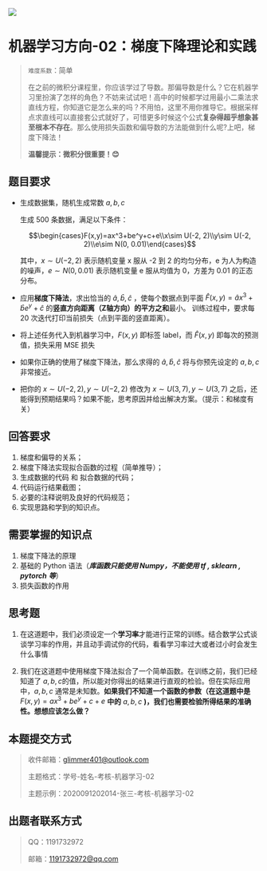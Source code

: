 ![](https://img1.imgtp.com/2024/09/10/081jz2kT.PNG)

# 机器学习方向-02：梯度下降理论和实践

> `难度系数`：简单
>
> 在之前的微积分课程里，你应该学过了导数。那偏导数是什么？它在机器学习里扮演了怎样的角色？不妨来试试吧！高中的时候都学过用最小二乘法求直线方程，你知道它是怎么来的吗？不用怕，这里不用你推导它。根据采样点求直线可以直接套公式就好了，可惜更多时候这个公式**复杂得超乎想象甚至根本不存在**。那么使用损失函数和偏导数的方法能做到什么呢?上吧，梯度下降法！
>
> **温馨提示：微积分很重要！😊**


## 题目要求

- 生成数据集，随机生成常数 $a,b,c$

  生成 500 条数据，满足以下条件：  

  $$\begin{cases}F(x,y)=ax^3+be^y+c+e\\x\sim U(-2, 2)\\y\sim U(-2, 2)\\e\sim N(0, 0.01)\end{cases}$$ 

  其中，$x\sim U(-2,2)$ 表示随机变量 x 服从 -2 到 2 的均匀分布，e 为人为构造的噪声，$e\sim N(0,0.01)$ 表示随机变量 e 服从均值为 0，方差为 0.01 的正态分布。

- 应用**梯度下降法**，求出恰当的 $\hat{a}, \hat{b}, \hat{c}$ ，使每个数据点到平面 $\hat{F}(x,y)=\hat{a}x^3+\hat{b}e^y+\hat{c}$ 的**竖直方向距离（Z轴方向）的平方之和**最小。 训练过程中，要求每 20 次迭代打印当前损失（点到平面的竖直距离）。

- 将上述任务代入到机器学习中，$F(x, y)$ 即标签 label，而 $\hat{F}(x, y)$ 即每次的预测值，损失采用 MSE 损失

- 如果你正确的使用了梯度下降法，那么求得的 $\hat{a},\hat{b},\hat{c}$ 将与你预先设定的 $a,b,c$ 非常接近。

- 把你的 $x\sim U(-2, 2),y\sim U(-2, 2)$ 修改为 $x\sim U(3, 7), y\sim U(3, 7)$ 之后，还能得到预期结果吗？如果不能，思考原因并给出解决方案。（提示：和梯度有关）

## 回答要求

1. 梯度和偏导的关系；
2. 梯度下降法实现拟合函数的过程（简单推导）；
3. 生成数据的代码 和 拟合数据的代码；
4. 代码运行结果截图；
5. 必要的注释说明及良好的代码规范；
6. 实现思路和学到的知识点。

## 需要掌握的知识点

1. 梯度下降法的原理
2. 基础的 Python 语法（***库函数只能使用 Numpy，不能使用 tf , sklearn ,*** ***pytorch*** ***等***）
3. 损失函数的作用

## 思考题

1. 在这道题中，我们必须设定一个**学习率**才能进行正常的训练。结合数学公式谈谈学习率的作用，并且动手调试你的代码，看看学习率过大或者过小时会发生什么事情

2. 我们在这道题中使用梯度下降法拟合了一个简单函数。在训练之前，我们已经知道了 $a,b,c$的值，所以能对你得出的结果进行直观的检验。但在实际应用中，$a,b,c$ 通常是未知数。**如果我们不知道一个函数的参数（在这道题中是** $F(x,y)=ax^3+be^y+c+e$ **中的** $a,b,c$ **)，我们也需要检验所得结果的准确性。想想应该怎么做？**

   

## 本题提交方式

> 收件邮箱：glimmer401@outlook.com  
>
>主题格式：学号-姓名-考核-机器学习-02
>
>主题示例：2020091202014-张三-考核-机器学习-02


## 出题者联系方式

> QQ：1191732972
>
> 邮箱：1191732972@qq.com
